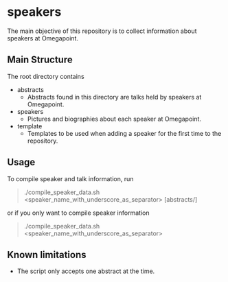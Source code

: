 # speakers
The main objective of this repository is to collect information about speakers at Omegapoint.

## Main Structure
The root directory contains

- abstracts
    - Abstracts found in this directory are talks held by speakers at Omegapoint.  
- speakers
    - Pictures and biographies about each speaker at Omegapoint.
- template
    - Templates to be used when adding a speaker for the first time to the repository.
    
## Usage
To compile speaker and talk information, run

> ./compile_speaker_data.sh <speaker_name_with_underscore_as_separator> [abstracts/<filename>]


or if you only want to compile speaker information

> ./compile_speaker_data.sh <speaker_name_with_underscore_as_separator>

## Known limitations
- The script only accepts one abstract at the time. 
